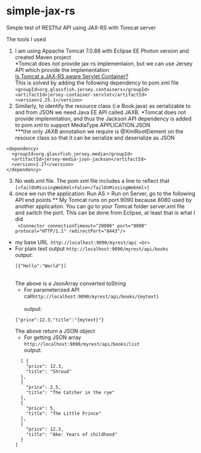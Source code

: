 # simple-jax-rs
Simple test of RESTful API using JAX-RS with Tomcat server

The tools I used
1. I am using Appache Tomcat 7.0.88 with Eclipse EE Photon version and created Maven project<br>
  *Tomcat does not provide jax-rs implementaion, but we can use Jersey API which provide the implementation<br>
      [Is Tomcat a JAX-RS aware Servlet Container?](https://stackoverflow.com/questions/30176555/is-tomcat-a-jax-rs-aware-servlet-container)<br>
      This is solved by adding the following dependency to pom.xml file
        ```
                <groupId>org.glassfish.jersey.containers</groupId>
                <artifactId>jersey-container-servlet</artifactId>
                <version>2.25.1</version>
        ```
2. Similarly, to identify the resource class (i.e Book.java) as serializable to and from JSON we need Java EE API called JAXB. 
  *Tomcat does not provide implemntation, and thus the Jackson API dependency is added to pom.xml to support MediaType.APPLICATION.JSON <br>
  ***the only JAXB annotation we require is @XmlRootElement on the resouce class so that it can be serialize and deserialize as JSON<br>
  ```
  <dependency>
    <groupId>org.glassfish.jersey.media</groupId>
    <artifactId>jersey-media-json-jackson</artifactId>
    <version>2.27</version>
</dependency>
  ```
3. No web.xml file. The pom xml file includes a line to reflect that ```[<failOnMissingWebXml>false</failOnMissingWebXml>]```
4. once we run the application: Run AS > Run on Server, go to the following API end points
  ** My Tomcat runs on port 9090 because 8080 used by another applicaiton. You can go to your Tomcat folder server.xml file and switch the port. This
  can be done from Eclipse, at least that is what I did<br>
  ``` <Connector connectionTimeout="20000" port="9090" protocol="HTTP/1.1" redirectPort="8443"/>```
  - my base URL``` http://localhost:9090/myrest/api <br>```
  - For plain text output  ```http://localhost:9090/myrest/api/books```<br>
    output: <br>
    ```
    [{"Hello":"World"}]
    ```
    <br>The above is a JsonArray converted toString <br>
    - For parameterized API call```http://localhost:9090/myrest/api/books/{mytext}```<br>
    <br>output: <br>
    ```
    {"price":12.3,"title":"{mytext}"}
    ```
    The above return a JSON object
    - For getting JSON array ```http://localhost:9090/myrest/api/books/list```<br>
    output: <br>
    ```
      [ {
        "price": 12.3,
        "title": "Shroud"
      },
      {
        "price": 2.5,
        "title": "The Catcher in the rye"
      },
      {
        "price": 5,
        "title": "The Little Prince"
      },
      {
        "price": 12.3,
        "title": "Ake: Years of childhood"
      }
    ]
    ```

